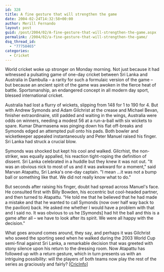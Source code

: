 ```yaml
---
id: 328
title: A fine gesture that will strengthen the game
date: 2004-02-24T14:32:58+00:00
author: Merill Fernando
layout: post
guid: /post/2004/02/A-fine-gesture-that-will-strengthen-the-game.aspx
permalink: /2004/02/a-fine-gesture-that-will-strengthen-the-game/
dsq_thread_id:
  - "77758465"
categories:
  - Cricket
---
```

<body xmlns="http://www.w3.org/1999/xhtml">
    <div class="Section1">
        <p class="MsoNormal">
            World cricket woke up stronger on Monday morning. Not just because it had witnessed
            a pulsating game of one-day cricket between Sri Lanka and Australia in Dambulla &ndash;
            a rarity for such a formulaic version of the game &ndash; but because an ancient spirit
            of the game was awoken in the fierce heat of battle. Sportsmanship, an endangered
            concept in all modern day sport, blessed international cricket.
        </p>
        <p class="MsoNormal">
            Australia had lost a flurry of wickets, slipping from 148 for 1 to 190 for 4. But
            with Andrew Symonds and Adam Gilchrist at the crease and Michael Bevan, finisher extraordinaire,
            still padded and waiting in the wings, Australia were odds on winners, needing a modest
            56 at a run-a-ball with six wickets to spare. Kumar Dharmasena was pinging down his
            flat off-breaks and Symonds edged an attempted pull onto his pads. Both bowler and
            wicketkeeper appealed instantaneously and Peter Manuel raised his finger. Sri Lanka
            had struck a crucial blow.
        </p>
        <p class="MsoNormal">
            Symonds was shocked but kept his cool and walked. Gilcrhist, the non-striker, was
            equally appalled, his reaction tight-roping the definition of dissent. Sri Lanka celebrated
            in a huddle but they knew it was not out. "It was an obvious nick to most of us and
            it was awkward for a moment," said Marvan Atapattu, Sri Lanka's one-day captain. "I
            mean &hellip;it was not a bump ball or something like that. We did not really know
            what to do."
        </p>
        <p class="MsoNormal">
            But seconds after raising his finger, doubt had spread across Manuel's face. He consulted
            first with Billy Bowden, his eccentric but cool-headed partner, and then turned to
            Atapattu. "He told me that he believed that he had made a mistake and that he wanted
            to call Symonds (now over half way back to the pavilion) back. He asked me whether
            I would have a problem with that and I said no. It was obvious to us he [Symonds]
            had hit the ball and this is a game after all &ndash; we have to look after its spirit.
            We were all happy with the decision."
        </p>
        <p class="MsoNormal">
            What goes around comes around, they say, and perhaps it was Gilchrist who sowed the
            sporting seed when he walked during the 2003 World Cup semi-final against Sri Lanka,
            a remarkable decision that was greeted with stony silence upon his return to the dressing
            room. Now Atapattu has followed up with a return gesture, which in turn presents us
            with an intriguing possibility: will the players of both teams now play the rest of
            the series as graciously and fairly? [<a href="http://sl.cricinfo.com/db/ARCHIVE/CRICKET_NEWS/2004/FEB/075220_SLAUS2003-04_23FEB2004.html">CricInfo</a>]
        </p>
    </div>
</body>